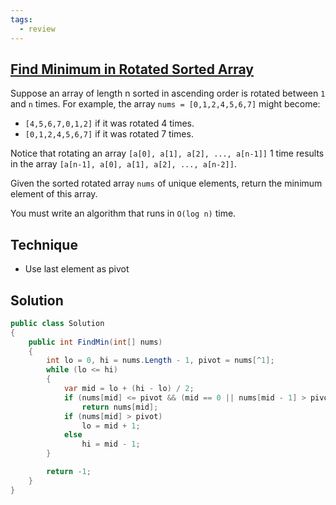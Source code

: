 ```yaml
---
tags:
  - review
---
```


## [Find Minimum in Rotated Sorted Array](https://leetcode.com/problems/find-minimum-in-rotated-sorted-array/description/)

Suppose an array of length n sorted in ascending order is rotated between `1` and `n` times. For example, the array `nums = [0,1,2,4,5,6,7]` might become:

* `[4,5,6,7,0,1,2]` if it was rotated 4 times.
* `[0,1,2,4,5,6,7]` if it was rotated 7 times.

Notice that rotating an array `[a[0], a[1], a[2], ..., a[n-1]]` 1 time results in the array `[a[n-1], a[0], a[1], a[2], ..., a[n-2]]`.

Given the sorted rotated array `nums` of unique elements, return the minimum element of this array.

You must write an algorithm that runs in `O(log n)` time.

## Technique

- Use last element as pivot

## Solution

```csharp
public class Solution
{
    public int FindMin(int[] nums)
    {
        int lo = 0, hi = nums.Length - 1, pivot = nums[^1];
        while (lo <= hi)
        {
            var mid = lo + (hi - lo) / 2;
            if (nums[mid] <= pivot && (mid == 0 || nums[mid - 1] > pivot))
                return nums[mid];
            if (nums[mid] > pivot)
                lo = mid + 1;
            else
                hi = mid - 1;
        }

        return -1;
    }
}
```

